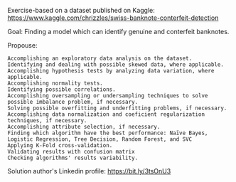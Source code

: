 Exercise-based on a dataset published on Kaggle: https://www.kaggle.com/chrizzles/swiss-banknote-conterfeit-detection

Goal: Finding a model which can identify genuine and conterfeit banknotes.

Propouse:

    Accomplishing an exploratory data analysis on the dataset.
    Identifying and dealing with possible skewed data, where applicable.
    Accomplishing hypothesis tests by analyzing data variation, where applicable.
    Accomplishing normality tests.
    Identifying possible correlations.
    Accomplishing oversampling or undersampling techniques to solve possible imbalance problem, if necessary.
    Solving possible overfitting and underfitting problems, if necessary.
    Accomplishing data normalization and coeficient regularization techniques, if necessary.
    Accomplishing attribute selection, if necessary.
    Finding which algorithm have the best performance: Naïve Bayes, Logistic Regression, Tree Decision, Random Forest, and SVC
    Applying K-Fold cross-validation.
    Validating results with confusion matrix
    Checking algorithms' results variability.

Solution author's Linkedin profile: https://bit.ly/3tsOnU3

